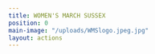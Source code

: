 ```yaml
---
title: WOMEN'S MARCH SUSSEX
position: 0
main-image: "/uploads/WMSlogo.jpeg.jpg"
layout: actions
---
```


